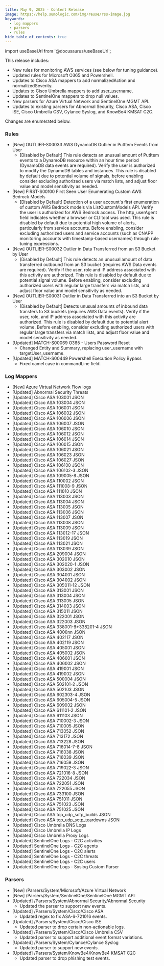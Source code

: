 ```yaml
---
title: May 9, 2025 - Content Release
image: https://help.sumologic.com/img/reuse/rss-image.jpg
keywords:
  - log mappers
  - parsers
  - rules
hide_table_of_contents: true    
---
```


import useBaseUrl from '@docusaurus/useBaseUrl';

This release includes:
- New rules for monitoring AWS services (see below for tuning guidance).
- Updated rules for Microsoft O365 and Powershell.
- Updates to Cisco ASA mappers to add normalizedAction and normalizedSeverity.
- Updates to Cisco Umbrella mappers to add user_username.
- Updates to SentinelOne mappers to drop null values.
- New parsers for Azure Virtual Network and SentinelOne MGMT API.
- Updates to existing parsers for Abnormal Security, Cisco ASA, Cisco ISE, Cisco Umbrella CSV, Cylance Syslog, and KnowBe4 KMSAT C2C.

Changes are enumerated below.

### Rules
- [New] OUTLIER-S00033 AWS DynamoDB Outlier in PutItem Events from User
    - [Disabled by Default] This rule detects an unusual amount of PutItem events to a DynamoDB resource within an hour time period (DynamoDB data events are required). Verify the user is authorized to modify the DynamoDB tables and instances. This rule is disabled by default due to potential volume of signals, before enabling consider excluding authorized users via match lists, and adjust floor value and model sensitivity as needed.
- [New] FIRST-S00100 First Seen User Enumerating Custom AWS Bedrock Models
    - [Disabled by Default] Detection of a user account's first enumeration of custom AWS Bedrock models via ListCustomModels API. Verify the user is authorized for AWS Bedrock access. The http_userAgent field indicates whether a browser or CLI tool was used. This rule is disabled by default due to potential high volume of alerts, particularly from service accounts. Before enabling, consider excluding authorized users and service accounts (such as CNAPP monitoring accounts with timestamp-based usernames) through rule tuning expressions.
- [New] OUTLIER-S00032 Outlier in Data Transferred from an S3 Bucket by User
    - [Disabled by Default] This rule detects an unusual amount of data transferred outbound from an S3 bucket (requires AWS Data events are required). Verify if the user, role and IP address associated with this activity are authorized. This rule is disabled by default due to potential signal volume. Before enabling, consider excluding authorized users with regular large transfers via match lists, and adjust floor value and model sensitivity as needed.
- [New] OUTLIER-S00031 Outlier in Data Transferred into an S3 Bucket by User
    - [Disabled by Default] Detects unusual amounts of inbound data transfers to S3 buckets (requires AWS Data events). Verify if the user, role, and IP address associated with this activity are authorized. This rule is disabled by default due to potential alert volume. Before enabling, consider excluding authorized users with regular large transfers via match lists, and adjust floor value and model sensitivity as needed.
- [Updated] MATCH-S00069 O365 - Users Password Reset
    - Changed Entity and Summary, replacing user_username with targetUser_username.
- [Updated] MATCH-S00449 Powershell Execution Policy Bypass
    - Fixed camel case in commandLine field.

### Log Mappers
- [New] Azure Virtual Network Flow logs
- [Updated] Abnormal Security Threats
- [Updated] Cisco ASA 103001 JSON
- [Updated] Cisco ASA 103004 JSON
- [Updated] Cisco ASA 106001 JSON
- [Updated] Cisco ASA 106002 JSON
- [Updated] Cisco ASA 106006 JSON
- [Updated] Cisco ASA 106007 JSON
- [Updated] Cisco ASA 106010 JSON
- [Updated] Cisco ASA 106012 JSON
- [Updated] Cisco ASA 106014 JSON
- [Updated] Cisco ASA 106015 JSON
- [Updated] Cisco ASA 106021 JSON
- [Updated] Cisco ASA 106023 JSON
- [Updated] Cisco ASA 106027 JSON
- [Updated] Cisco ASA 106100 JSON
- [Updated] Cisco ASA 106102-3 JSON
- [Updated] Cisco ASA 109005-8 JSON
- [Updated] Cisco ASA 110002 JSON
- [Updated] Cisco ASA 111008-9 JSON
- [Updated] Cisco ASA 111010 JSON
- [Updated] Cisco ASA 113003 JSON
- [Updated] Cisco ASA 113004 JSON
- [Updated] Cisco ASA 113005 JSON
- [Updated] Cisco ASA 113006 JSON
- [Updated] Cisco ASA 113007 JSON
- [Updated] Cisco ASA 113008 JSON
- [Updated] Cisco ASA 113009 JSON
- [Updated] Cisco ASA 113012-17 JSON
- [Updated] Cisco ASA 113019 JSON
- [Updated] Cisco ASA 113021 JSON
- [Updated] Cisco ASA 113039 JSON
- [Updated] Cisco ASA 209004 JSON
- [Updated] Cisco ASA 302010 JSON
- [Updated] Cisco ASA 302020-1 JSON
- [Updated] Cisco ASA 303002 JSON
- [Updated] Cisco ASA 304001 JSON
- [Updated] Cisco ASA 304002 JSON
- [Updated] Cisco ASA 305011-12 JSON
- [Updated] Cisco ASA 313001 JSON
- [Updated] Cisco ASA 313004 JSON
- [Updated] Cisco ASA 313005 JSON
- [Updated] Cisco ASA 314003 JSON
- [Updated] Cisco ASA 315011 JSON
- [Updated] Cisco ASA 322001 JSON
- [Updated] Cisco ASA 322003 JSON
- [Updated] Cisco ASA 338001-8+338201-4 JSON
- [Updated] Cisco ASA 4000nn JSON
- [Updated] Cisco ASA 402117 JSON
- [Updated] Cisco ASA 402119 JSON
- [Updated] Cisco ASA 405001 JSON
- [Updated] Cisco ASA 405002 JSON
- [Updated] Cisco ASA 406001 JSON
- [Updated] Cisco ASA 406002 JSON
- [Updated] Cisco ASA 419001 JSON
- [Updated] Cisco ASA 419002 JSON
- [Updated] Cisco ASA 500004 JSON
- [Updated] Cisco ASA 502101-2 JSON
- [Updated] Cisco ASA 502103 JSON
- [Updated] Cisco ASA 602303-4 JSON
- [Updated] Cisco ASA 605004-5 JSON
- [Updated] Cisco ASA 609002 JSON
- [Updated] Cisco ASA 611101-2 JSON
- [Updated] Cisco ASA 611103 JSON
- [Updated] Cisco ASA 710002-3 JSON
- [Updated] Cisco ASA 710005 JSON
- [Updated] Cisco ASA 713052 JSON
- [Updated] Cisco ASA 713172 JSON
- [Updated] Cisco ASA 713228 JSON
- [Updated] Cisco ASA 716014-7-8 JSON
- [Updated] Cisco ASA 716038 JSON
- [Updated] Cisco ASA 716039 JSON
- [Updated] Cisco ASA 716059 JSON
- [Updated] Cisco ASA 719022-3 JSON
- [Updated] Cisco ASA 721016-8 JSON
- [Updated] Cisco ASA 722034 JSON
- [Updated] Cisco ASA 722051 JSON
- [Updated] Cisco ASA 722055 JSON
- [Updated] Cisco ASA 733100 JSON
- [Updated] Cisco ASA 751011 JSON
- [Updated] Cisco ASA 751023 JSON
- [Updated] Cisco ASA 751025 JSON
- [Updated] Cisco ASA tcp_udp_sctp_builds JSON
- [Updated] Cisco ASA tcp_udp_sctp_teardowns JSON
- [Updated] Cisco Umbrella DNS Logs
- [Updated] Cisco Umbrella IP Logs
- [Updated] Cisco Umbrella Proxy Logs
- [Updated] SentinelOne Logs - C2C activities
- [Updated] SentinelOne Logs - C2C agents
- [Updated] SentinelOne Logs - C2C alerts
- [Updated] SentinelOne Logs - C2C threats
- [Updated] SentinelOne Logs - C2C users
- [Updated] SentinelOne Logs - Syslog Custom Parser

### Parsers
- [New] /Parsers/System/Microsoft/Azure Virtual Network
- [New] /Parsers/System/SentinelOne/SentinelOne MGMT API
- [Updated] /Parsers/System/Abnormal Security/Abnormal Security
    - Updated the parser to support new events.
- [Updated] /Parsers/System/Cisco/Cisco ASA
    - Updated regex to fix ASA-6-721016 events.
- [Updated] /Parsers/System/Cisco/Cisco ISE
    - Updated parser to drop certain non-actionable logs.
- [Updated] /Parsers/System/Cisco/Cisco Umbrella CSV
    - Updated parser to support additional event format variations.
- [Updated] /Parsers/System/Cylance/Cylance Syslog
    - Updated parser to support new events.
- [Updated] /Parsers/System/KnowBe4/KnowBe4 KMSAT C2C
    - Updated parser to drop phishing test events.